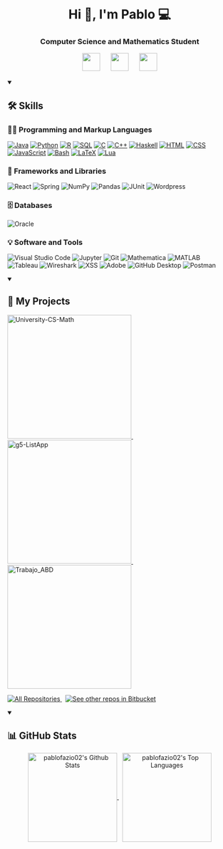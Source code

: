 <h1 align="center">Hi 👋, I'm Pablo 💻</h1>
<h3 align="center">Computer Science and Mathematics Student</h3>

<!-- Social icons section -->
<p align="center">
  <a href="mailto:pablofazio02@gmail.com"><img width="40px" src="https://img.icons8.com/color/48/000000/gmail--v1.png"></a>&nbsp;&nbsp;&nbsp;&nbsp;&nbsp;
  <a href="https://linkedin.com/in/pablofazioa"><img width="40px" src="https://cdn.jsdelivr.net/gh/devicons/devicon/icons/linkedin/linkedin-original.svg"></a>&nbsp;&nbsp;&nbsp;&nbsp;&nbsp;
  <a href="https://github.com/pablofazio02"><img width="40px" src="https://cdn.jsdelivr.net/gh/devicons/devicon/icons/github/github-original.svg"></a>
</p>

<details open>
  <summary><h2>🛠️ Skills</h2></summary>
  <!-- Algunos badges son de https://github.com/Ileriayo/markdown-badges -->

  <h3>👨‍💻 Programming and Markup Languages</h3>
  <p>
      <p>
      <a href="https://github.com/search?q=user%3Apablofazio02+language%3AJava"><img alt="Java" src="https://custom-icon-badges.demolab.com/badge/Java-007396.svg?logo=java&logoColor=white"></a>
      <a href="https://github.com/search?q=user%3Apablofazio02+language%3APython"><img alt="Python" src="https://img.shields.io/badge/Python-14354C.svg?logo=python&logoColor=white"></a>
      <a href="https://github.com/search?q=user%3Apablofazio02+language%3AR"><img alt="R" src="https://img.shields.io/badge/R-276DC3.svg?logo=r&logoColor=white"></a>
      <a href="https://github.com/search?q=user%3Apablofazio02+language%3ASQL"><img alt="SQL" src="https://img.shields.io/badge/SQL-4479A1.svg?logo=postgresql&logoColor=white"></a>
      <a href="https://github.com/search?q=user%3Apablofazio02+language%3AC"><img alt="C" src="https://img.shields.io/badge/C-03599C.svg?logo=c&logoColor=white"></a>
      <a href="https://github.com/search?q=user%3Apablofazio02+language%3AC%2B%2B"><img alt="C++" src="https://img.shields.io/badge/C++-9C033A.svg?logo=cpp&logoColor=white"></a>
      <a href="https://github.com/search?q=user%3Apablofazio02+language%3AHaskell"><img alt="Haskell" src="https://img.shields.io/badge/Haskell-5D4F85.svg?logo=haskell&logoColor=white"></a>
      <a href="https://github.com/search?q=user%3Apablofazio02+language%3AHTML"><img alt="HTML" src="https://img.shields.io/badge/HTML-E34F26.svg?logo=html5&logoColor=white"></a>
      <a href="https://github.com/search?q=user%3Apablofazio02+language%3ACSS"><img alt="CSS" src="https://img.shields.io/badge/CSS-1572B6.svg?logo=css3&logoColor=white"></a>
      <a href="https://github.com/search?q=user%3Apablofazio02+language%3AJavaScript"><img alt="JavaScript" src="https://img.shields.io/badge/JavaScript-F7DF1E.svg?logo=javascript&logoColor=black"></a>
      <a href="https://github.com/search?q=user%3Apablofazio02+language%3ABash"><img alt="Bash" src="https://img.shields.io/badge/Bash-121011.svg?logo=gnu-bash&logoColor=white"></a>
      <a href="https://github.com/search?q=user%3Apablofazio02+language%3ALaTeX"><img alt="LaTeX" src="https://img.shields.io/badge/LaTeX-008080.svg?logo=LaTeX&logoColor=white"></a>
      <a href="https://github.com/search?q=user%3Apablofazio02+language%3ALua"><img alt="Lua" src="https://img.shields.io/badge/Lua-2C2D72.svg?logo=lua&logoColor=white"></a>
  </p>
  </p>

  <h3>🧰 Frameworks and Libraries</h3>
  <p>
      <img alt="React" src="https://img.shields.io/badge/React-20232a.svg?logo=react&logoColor=%2361DAFB">
      <img alt="Spring" src="https://img.shields.io/badge/Spring-6DB33F.svg?logo=spring&logoColor=white">
      <img alt="NumPy" src="https://img.shields.io/badge/Numpy-013243.svg?logo=numpy&logoColor=white">
      <img alt="Pandas" src="https://img.shields.io/badge/Pandas-150458.svg?logo=pandas&logoColor=white">
      <img alt="JUnit" src="https://custom-icon-badges.demolab.com/badge/JUnit-25A162.svg?logo=check-circle&logoColor=white">
      <img alt="Wordpress" src="https://img.shields.io/badge/Wordpress-21759B?logo=wordpress&logoColor=white">
  </p>

  <h3>🗄️ Databases</h3>
  <p>
      <img alt="Oracle" src="https://img.shields.io/badge/Oracle-F80000.svg?logo=oracle&logoColor=white">
  </p>

  <h3>💡 Software and Tools</h3>
  <p>
      <img alt="Visual Studio Code" src="https://img.shields.io/badge/Visual%20Studio%20Code-0078d7.svg?logo=visual-studio-code&logoColor=white"></a>
      <img alt="Jupyter" src="https://img.shields.io/badge/Jupyter-F37626.svg?logo=jupyter&logoColor=white">
      <img alt="Git" src="https://img.shields.io/badge/Git-F05032.svg?logo=git&logoColor=white">
      <img alt="Mathematica" src="https://img.shields.io/badge/Mathematica-DD1100.svg?logo=wolfram-mathematica&logoColor=white">
      <img alt="MATLAB" src="https://img.shields.io/badge/MATLAB-0076A8.svg?logo=mathworks&logoColor=white">
      <img alt="Tableau" src="https://img.shields.io/badge/Tableau-E97627.svg?logo=tableau&logoColor=white">
      <img alt="Wireshark" src="https://img.shields.io/badge/Wireshark-1679A7.svg?logo=wireshark&logoColor=white">
      <img alt="XSS" src="https://img.shields.io/badge/XSS-2B2B2B.svg?logo=hackthebox&logoColor=green">
      <img alt="Adobe" src="https://img.shields.io/badge/Adobe-FF0000.svg?logo=adobe&logoColor=white">
      <img alt="GitHub Desktop" src="https://img.shields.io/badge/GitHub%20Desktop-8034A9.svg?logo=github&logoColor=white">
      <img alt="Postman" src="https://img.shields.io/badge/Postman-FF6C37?logo=postman&logoColor=white">



  </p>
</details>

<details open>
  <summary><h2>📘 My Projects</h2></summary>
  <p>
    <a href="https://github.com/pablofazio02/University-CS-Math">
      <img width="278" src="https://github-readme-stats.vercel.app/api/pin/?username=pablofazio02&repo=University-CS-Math&theme=react&bg_color=1F222E&title_color=0074CC&hide_border=true&icon_color=F8D866&show_icons=false" alt="University-CS-Math">
    </a>&nbsp;
    <a href="https://github.com/nuritapedrosa/g5-ListApp">
      <img width="278" src="https://github-readme-stats.vercel.app/api/pin/?username=nuritapedrosa&repo=g5-ListApp&theme=react&bg_color=1F222E&title_color=0074CC&hide_border=true&icon_color=F8D866&show_icons=false" alt="g5-ListApp">
    </a>&nbsp;
    <a href="https://github.com/lvargasgarcia/Trabajo_ABD">
      <img width="278" src="https://github-readme-stats.vercel.app/api/pin/?username=lvargasgarcia&repo=Trabajo_ABD&theme=react&bg_color=1F222E&title_color=0074CC&hide_border=true&icon_color=F8D866&show_icons=false" alt="Trabajo_ABD">
    </a>
  </p>
  <p>
  <a href="https://github.com/pablofazio02?tab=repositories&sort=stargazers">
    <img 
        alt="All Repositories" 
        title="All Repositories" 
        src="https://custom-icon-badges.demolab.com/badge/-Click%20Here%20For%20All%20My%20Repos-40CFFF?style=for-the-badge&logoColor=white&logo=repo"
    />
</a>
  &nbsp;
  <a href="https://bitbucket.org/umafoss/talfuma/src/trabajo5-Pablo-Fazio/" target="_blank">
    <img alt="See other repos in Bitbucket" title="See other repos in Bitbucket" src="https://img.shields.io/badge/See%20other%20repos%20in%20Bitbucket-0052CC?style=for-the-badge&logo=bitbucket&logoColor=white"/>
  </a>
  </a>
</p>
</details>

<details open>
<summary><h2>📊 GitHub Stats</h2></summary>
<p align="center">
  <a href="https://github.com/anuraghazra/github-readme-stats">
    <img align = "center" height=200 alt="pablofazio02's Github Stats"
      src="https://github-readme-stats.vercel.app/api/?username=pablofazio02" />
  </a>&nbsp;
  <a href="https://github.com/anuraghazra/github-readme-stats">
    <img align = "center" height=200 alt="pablofazio02's Top Languages"
      src="https://github-readme-stats.vercel.app/api/top-langs/?username=pablofazio02&langs_count=8&layout=compact&hide=Jupyter%20Notebook,Roff" />
  </a>
</p>
</details>
